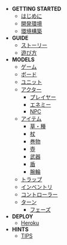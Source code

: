 - **GETTING STARTED**
  - [はじめに](home)
  - [開発環境](development)
  - [環境構築](setup)
- **GUIDE**
  - [ストーリー](/guide/story)
  - [遊び方](/guide/how_to_play)
- **MODELS**
  - [ゲーム](/models/shop)
  - [ボード](/models/member)
  - [ユニット](/models/hills_benefit)
  - [アクター](/models/actor)
    - [プレイヤー](/models/actor)
    - [エネミー](/models/actor)
    - [NPC](/models/actor)
  - [アイテム](/models/actor)
    - [草・種](/models/actor)
    - [杖](/models/actor)
    - [巻物](/models/actor)
    - [壺](/models/actor)
    - [武器](/models/actor)
    - [盾](/models/actor)
    - [腕輪](/models/actor)
  - [トラップ](/models/actor)
  - [インベントリ](/models/actor)
  - [コントローラー](/models/actor)
  - [ターン](/models/actor)
    - [フェーズ](/models/actor)
- **DEPLOY**
  - [Heroku](deploy/heroku)
- **HINTS**
  - [TIPS](others/tips)
